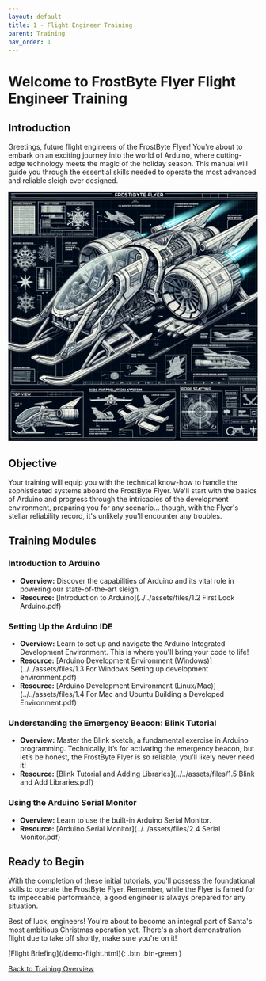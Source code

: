 ```yaml
---
layout: default
title: 1 - Flight Engineer Training
parent: Training
nav_order: 1
---
```


# Welcome to FrostByte Flyer Flight Engineer Training

## Introduction
Greetings, future flight engineers of the FrostByte Flyer! You're about to embark on an exciting journey into the world of Arduino, where cutting-edge technology meets the magic of the holiday season. This manual will guide you through the essential skills needed to operate the most advanced and reliable sleigh ever designed.

![](../../assets/images/frostbyte_flyer.png)

## Objective
Your training will equip you with the technical know-how to handle the sophisticated systems aboard the FrostByte Flyer. We'll start with the basics of Arduino and progress through the intricacies of the development environment, preparing you for any scenario... though, with the Flyer's stellar reliability record, it's unlikely you'll encounter any troubles.

## Training Modules

### Introduction to Arduino
- **Overview:** Discover the capabilities of Arduino and its vital role in powering our state-of-the-art sleigh.
- **Resource:** [Introduction to Arduino](../../assets/files/1.2 First Look Arduino.pdf)

### Setting Up the Arduino IDE
- **Overview:** Learn to set up and navigate the Arduino Integrated Development Environment. This is where you'll bring your code to life!
- **Resource:** [Arduino Development Environment (Windows)](../../assets/files/1.3 For Windows Setting up development environment.pdf)
- **Resource:** [Arduino Development Environment (Linux/Mac)](../../assets/files/1.4 For Mac and Ubuntu Building a Developed Environment.pdf)

### Understanding the Emergency Beacon: Blink Tutorial
- **Overview:** Master the Blink sketch, a fundamental exercise in Arduino programming. Technically, it’s for activating the emergency beacon, but let’s be honest, the FrostByte Flyer is so reliable, you’ll likely never need it!
- **Resource:** [Blink Tutorial and Adding Libraries](../../assets/files/1.5 Blink and Add Libraries.pdf)

### Using the Arduino Serial Monitor
- **Overview:** Learn to use the built-in Arduino Serial Monitor.
- **Resource:** [Arduino Serial Monitor](../../assets/files/2.4 Serial Monitor.pdf)

## Ready to Begin
With the completion of these initial tutorials, you'll possess the foundational skills to operate the FrostByte Flyer. Remember, while the Flyer is famed for its impeccable performance, a good engineer is always prepared for any situation.

Best of luck, engineers! You're about to become an integral part of Santa's most ambitious Christmas operation yet. There's a short demonstration flight due to take off shortly, make sure you're on it!

<span class="fs-8">
[Flight Briefing](/demo-flight.html){: .btn .btn-green }
</span>

[Back to Training Overview](/docs/training/)
